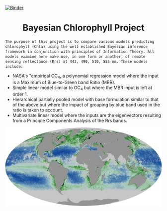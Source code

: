 [![Binder](https://mybinder.org/badge_logo.svg)](https://mybinder.org/v2/gh/madHatter106/BayesChlWriteUp/master?filepath=Step-3-1-Modeling-1.ipynb)

<h1><center>Bayesian Chlorophyll Project</center></h1>

 
    The purpose of this project is to compare various models predicting chlorophyll (Chla) using the well established Bayesian inference framework in conjunction with principles of Information Theory. All models examine here make use, in one form or another, of remote sensing reflectance (Rrs) at 443, 490, 510, 555 nm. These models include:
* NASA's "empirical OC<sub>4</sub>, a polynomial regression model where the input is a Maximum of Blue-to-Green band Ratio (MBR).
* Simple linear model similar to OC<sub>4</sub> but where the MBR input is left at order 1.
* Hierarchical partially pooled model with base formulation similar to that of the above but where the impact of grouping by blue band used in the ratio is taken to account.
* Multivariate linear model where the inputs are the eigenvectors resulting from a Principle Components Analysis of the Rrs bands.

<img src="resources/MY1DMM_CHLORA_2002-07.JPEG">
